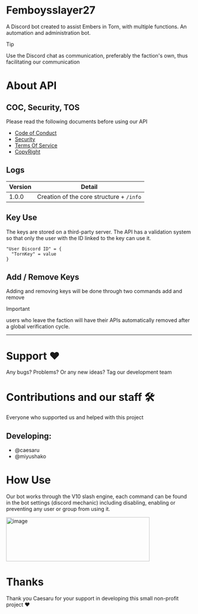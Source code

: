 # Femboysslayer27

A Discord bot created to assist Embers in Torn, with multiple functions.
An automation and administration bot.

> [!TIP]
> Use the Discord chat as communication, preferably the faction's own, thus facilitating our communication

# About API

## COC, Security, TOS

Please read the following documents before using our API

* [Code of Conduct]()
* [Security]()
* [Terms Of Service]()
* [CopyRight]()

## Logs

| Version | Detail |
|---------|--------|
| 1.0.0 | Creation of the core structure + `/info`

## Key Use
The keys are stored on a third-party server. The API has a validation system so that only the user with the ID linked to the key can use it.

```JS
"User Discord ID" = {
  "TornKey" = value
}
```

## Add / Remove Keys

Adding and removing keys will be done through two commands add and remove
> [!IMPORTANT]
> users who leave the faction will have their APIs automatically removed after a global verification cycle.

---
# Support ❤️

Any bugs? Problems? Or any new ideas? Tag our development team

# Contributions and our staff 🛠️

Everyone who supported us and helped with this project

## Developing:

- @caesaru
- @miyushako

# How Use

Our bot works through the V10 slash engine, each command can be found in the bot settings (discord mechanic) including disabling, enabling or preventing any user or group from using it.

<img width="389" height="120" alt="image" src="https://github.com/user-attachments/assets/af9afd42-4c90-4af3-b6d3-0b7c0628afa7" />

# Thanks
Thank you Caesaru for your support in developing this small non-profit project :heart:
